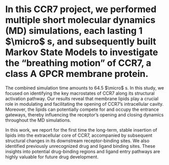 # In this CCR7 project, we performed multiple short molecular dynamics (MD) simulations, each lasting 1 $\micro$ s, and subsequently built Markov State Models to investigate the “breathing motion” of CCR7, a class A GPCR membrane protein.

The combined simulation time amounts to 64.5 $\micro$ s. In this study, we focused on identifying the key macrostates of CCR7 along its structural activation pathway. Our results reveal that membrane lipids play a crucial role in modulating and facilitating the opening of CCR7’s intracellular cavity. Moreover, the lipids can potentially compete for and occupy the entrance gateways, thereby influencing the receptor’s opening and closing dynamics throughout the MD simulations. 

In this work, we report for the first time the long-term, stable insertion of lipids into the extracellular core of CCR7, accompanied by subsequent structural changes in its downstream receptor-binding sites. We also identified previously unrecognized drug and ligand binding sites. These insights into potential drug-binding regions and ligand entry pathways are highly valuable for future drug development.
